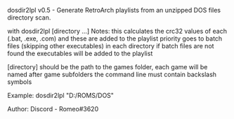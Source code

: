 dosdir2lpl v0.5 - Generate RetroArch playlists from an unzipped DOS files directory scan.

with dosdir2lpl [directory ...]
Notes:
  this calculates the crc32 values of each (.bat, .exe, .com) and these are added to the playlist  priority goes to batch files (skipping other executables) in each directory
  if batch files are not found the executables will be added to the playlist

  [directory] should be the path to the games folder, each game will be named after game subfolders
              the command line must contain backslash symbols

Example:
              dosdir2lpl "D:/ROMS/DOS"

Author:
   Discord - Romeo#3620